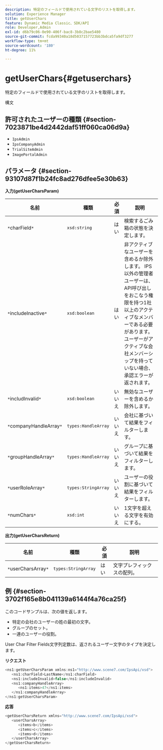 ```yaml
---
description: 特定のフィールドで使用されている文字のリストを取得します。
solution: Experience Manager
title: getUserChars
feature: Dynamic Media Classic、SDK/API
role: Developer,Admin
exl-id: d6b79c06-0e90-406f-bac8-3b8c2bae5480
source-git-commit: fcda99340a18d5037157723bb3bdca5fa9df3277
workflow-type: tm+mt
source-wordcount: '180'
ht-degree: 11%

---
```


# getUserChars{#getuserchars}

特定のフィールドで使用されている文字のリストを取得します。

構文

## 許可されたユーザーの種類 {#section-7023871be4d2442daf51ff060ca06d9a}

* `IpsAdmin`
* `IpsCompanyAdmin`
* `TrialSiteAdmin`
* `ImagePortalAdmin`

## パラメータ {#section-93107d87f1b24fc8ad276dfee5e30b63}

**入力(getUserCharsParam)**

| 名前 | 種類 | 必須 | 説明 |
|---|---|---|---|
| `*`charField`*` | `xsd:string` | はい | 検索するごみ箱の状態を決定します。 |
| `*`includeInactive`*` | `xsd:boolean` | はい | 非アクティブなユーザーを含めるか除外します。 IPS以外の管理者ユーザーは、API呼び出しをおこなう権限を持つ1社以上のアクティブなメンバーである必要があります。 ユーザーがアクティブな会社メンバーシップを持っていない場合、承認エラーが返されます。 |
| `*`includInvalid`*` | `xsd:boolean` | いいえ | 無効なユーザーを含めるか除外します。 |
| `*`companyHandleArray`*` | `types:HandleArray` | いいえ | 会社に基づいて結果をフィルターします。 |
| `*`groupHandleArray`*` | `types:HandleArray` | いいえ | グループに基づいて結果をフィルターします。 |
| `*`userRoleArray`*` | `types:StringArray` | いいえ | ユーザーの役割に基づいて結果をフィルターします。 |
| `*`numChars`*` | `xsd:int` | いいえ | 1文字を超える文字を有効にする。 |

**出力(getUserCharsReturn)**

| 名前 | 種類 | 必須 | 説明 |
|---|---|---|---|
| `*`userCharsArray`*` | `types:StringArray` | はい | 文字プレフィックスの配列。 |

## 例 {#section-3702f165e8b041139a6144f4a76ca25f}

このコードサンプルは、次の値を返します。

* 特定の会社のユーザーの姓の最初の文字。
* グループのセット。
* 一連のユーザーの役割。

User Char Filter Fields文字列定数は、返されるユーザー文字のタイプを決定します。

**リクエスト**

```java
<ns1:getUserCharsParam xmlns:ns1="http://www.scene7.com/IpsApi/xsd">
   <ns1:charField>LastName</ns1:charField>
   <ns1:includeInvalid>false</ns1:includeInvalid>
   <ns1:companyHandleArray>
      <ns1:items>47</ns1:items>
   </ns1:companyHandleArray>
</ns1:getUserCharsParam>
```

**応答**

```java
<getUserCharsReturn xmlns="http://www.scene7.com/IpsApi/xsd">
   <userCharsArray>
      <items>b</items>
      <items>c</items>
      <items>d</items>
   </userCharsArray>
</getUserCharsReturn>
```
